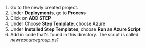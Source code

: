 1. Go to the newly created project.
2. Under **Deployments**, go to **Process**
3. Click on **ADD STEP**
4. Under Choose **Step Template**, choose Azure
5. Under **Installed Step Templates**, choose **Run an Azure Script**
6. Add in code that's found in this directory. The script is called *newresourcegroup.ps1*